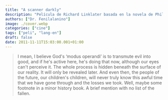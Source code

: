 ```yaml
---
title: "A scanner darkly"
description: "Película de Richard Linklater basada en la novela de Philip K. Dick."
authors: ["Dr. Fenilalanino"]
image: ./cover.webp
categories: ["cine"]
tags: ["peli", "lang-en"]
draft: false
date: 2011-11-11T15:03:00.001+01:00
---
```


> I mean, I believe God's ‘modus operandi’ is to transmute evil into good, and if he's active here, he's doing that now, although our eyes can't perceive it. The whole process is hidden beneath the surface of our reality. It will only be revealed later. And even then, the people of the future, our children's children, will never truly know this awful time that we have gone through and the losses we took. Well, maybe some footnote in a minor history book. A brief mention with no list of the fallen.

